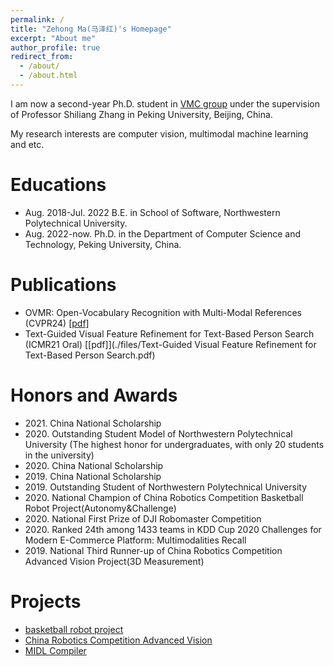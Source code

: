 ```yaml
---
permalink: /
title: "Zehong Ma(马泽红)'s Homepage"
excerpt: "About me"
author_profile: true
redirect_from: 
  - /about/
  - /about.html
---
```


I am now a second-year Ph.D. student in [VMC group](http://www.pkuvmc.com/) under the supervision of Professor Shiliang Zhang in Peking University, Beijing, China. 

My research interests are computer vision, multimodal machine learning and etc.

Educations
======
* Aug. 2018-Jul. 2022 B.E. in School of Software, Northwestern Polytechnical University.
* Aug. 2022-now. Ph.D. in the Department of Computer Science and Technology, Peking University, China.

# Publications
+ OVMR: Open-Vocabulary Recognition with Multi-Modal References (CVPR24) [[pdf]](https://arxiv.org/pdf/2406.04675)
+ Text-Guided Visual Feature Refinement for Text-Based Person Search (ICMR21 Oral)  [[pdf]](./files/Text-Guided Visual Feature Refinement for Text-Based Person Search.pdf)

Honors and Awards
======
* 2021\. China National Scholarship
* 2020\. Outstanding Student Model of Northwestern Polytechnical University (The highest honor for undergraduates, with only 20 students in the university)
* 2020\. China National Scholarship
* 2019\. China National Scholarship
* 2019\. Outstanding Student of Northwestern Polytechnical University
* 2020\. National Champion of China Robotics Competition Basketball Robot Project(Autonomy&Challenge) 
* 2020\. National First Prize of DJI Robomaster Competition 
* 2020\. Ranked 24th among 1433 teams in KDD Cup 2020 Challenges for Modern E-Commerce Platform: Multimodalities Recall
* 2019\. National Third Runner-up of China Robotics Competition Advanced Vision Project(3D Measurement)

Projects
======
  * [basketball robot project](https://github.com/Zehong-Ma/nwpu_20_basketball_robot)
  * [China Robotics Competition Advanced Vision](https://github.com/Zehong-Ma/nwpu_19_advanced_vision)
  * [MIDL Compiler](https://github.com/Zehong-Ma/MIDL_compiler)
